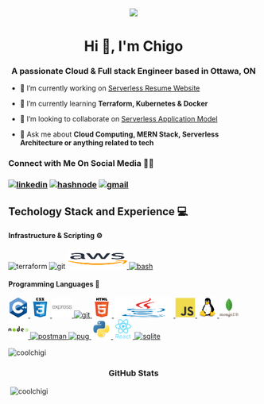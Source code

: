 <h3 align="center"><img src="https://user-images.githubusercontent.com/72313512/235548722-fa33816b-5269-4401-b136-373b990d2a10.png" width=500></h3>

<h1 align="center">Hi 👋, I'm Chigo</h1>
<h3 align="center">A passionate Cloud & Full stack Engineer based in Ottawa, ON</h3>



- 🔭 I’m currently working on [Serverless Resume Website](https://github.com/coolchigi/AWS)

- 🌱 I’m currently learning **Terraform, Kubernetes & Docker**

- 👯 I’m looking to collaborate on [Serverless Application Model](https://github.com/aws/aws-sam-cli)

<!-- - 👨‍💻 All of my projects are available at [https://chi.me](#) -->

- 💬 Ask me about **Cloud Computing, MERN Stack, Serverless Architecture or anything related to tech**

<!-- - 📫 How to reach me **** -->

### **Connect with Me On Social Media** 🤝🏻 &nbsp;

<h3 align="left">
<a href="https://www.linkedin.com/in/chigozirim-eke/"><img src="https://img.icons8.com/color/96/000000/linkedin.png" alt="linkedin"/></a>
<a href="https://chigo.hashnode.dev/" target="_blank"><img src="https://img.icons8.com/color/96/000000/hashnode.png" alt="hashnode"/></a>
<a href="chigo.s.eke@gmail.com" target="_blank"><img src="https://img.icons8.com/color/96/000000/gmail.png" alt="gmail"/></a>
<br>

<h2>Techology Stack and Experience 💻</h2>
<h4> Infrastructure & Scripting ⚙️</h4> 
<p align="left"> 
<img alt="terraform" src="https://img.shields.io/badge/Terraform-7B42BC?style=for-the-badge&logo=Terraform&logoColor=white" width="100" height="30" />
<img alt="git" src="https://img.shields.io/badge/-Git-F05032?style=flat-square&logo=git&logoColor=white" width="30" height="30" />
<a href="https://aws.amazon.com" target="_blank" rel="noreferrer"> <img src="https://raw.githubusercontent.com/devicons/devicon/master/icons/amazonwebservices/amazonwebservices-original-wordmark.svg" alt="aws" width="120" height="40"/> </a> 
<a href="https://www.gnu.org/software/bash/" target="_blank" rel="noreferrer"> <img src="https://www.vectorlogo.zone/logos/gnu_bash/gnu_bash-icon.svg" alt="bash" width="40" height="40"/> </a>
</p>

<h4> Programming Languages 🔧 </h4>
<p align="left">
  <a href="https://www.w3schools.com/cpp/" target="_blank" rel="noreferrer"> <img src="https://raw.githubusercontent.com/devicons/devicon/master/icons/cplusplus/cplusplus-original.svg" alt="cplusplus" width="40" height="40"/> </a> <a href="https://www.w3schools.com/css/" target="_blank" rel="noreferrer"> <img src="https://raw.githubusercontent.com/devicons/devicon/master/icons/css3/css3-original-wordmark.svg" alt="css3" width="40" height="40"/> </a> <a href="https://expressjs.com" target="_blank" rel="noreferrer"> <img src="https://raw.githubusercontent.com/devicons/devicon/master/icons/express/express-original-wordmark.svg" alt="express" width="40" height="40"/> </a> <a href="https://git-scm.com/" target="_blank" rel="noreferrer"> <img src="https://www.vectorlogo.zone/logos/git-scm/git-scm-icon.svg" alt="git" width="40" height="40"/> </a> <a href="https://www.w3.org/html/" target="_blank" rel="noreferrer"> <img src="https://raw.githubusercontent.com/devicons/devicon/master/icons/html5/html5-original-wordmark.svg" alt="html5" width="40" height="40"/> </a> <a href="https://www.java.com" target="_blank" rel="noreferrer"> <img src="https://raw.githubusercontent.com/devicons/devicon/master/icons/java/java-original.svg" alt="java" width="120" height="40"/> </a> <a href="https://developer.mozilla.org/en-US/docs/Web/JavaScript" target="_blank" rel="noreferrer"> <img src="https://raw.githubusercontent.com/devicons/devicon/master/icons/javascript/javascript-original.svg" alt="javascript" width="40" height="40"/> </a> <a href="https://www.linux.org/" target="_blank" rel="noreferrer"> <img src="https://raw.githubusercontent.com/devicons/devicon/master/icons/linux/linux-original.svg" alt="linux" width="40" height="40"/> </a><a href="https://www.mongodb.com/" target="_blank" rel="noreferrer"> <img src="https://raw.githubusercontent.com/devicons/devicon/master/icons/mongodb/mongodb-original-wordmark.svg" alt="mongodb" width="40" height="40"/> </a> <a href="https://nodejs.org" target="_blank" rel="noreferrer"> <img src="https://raw.githubusercontent.com/devicons/devicon/master/icons/nodejs/nodejs-original-wordmark.svg" alt="nodejs" width="40" height="40"/> </a> <a href="https://postman.com" target="_blank" rel="noreferrer"> <img src="https://www.vectorlogo.zone/logos/getpostman/getpostman-icon.svg" alt="postman" width="40" height="40"/> </a> <a href="https://pugjs.org" target="_blank" rel="noreferrer"> <img src="https://cdn.worldvectorlogo.com/logos/pug.svg" alt="pug" width="40" height="40"/> </a> <a href="https://www.python.org" target="_blank" rel="noreferrer"> <img src="https://raw.githubusercontent.com/devicons/devicon/master/icons/python/python-original.svg" alt="python" width="40
                                                                                                                                                                                                                                                                                                                                                                                                                                                                                                                                                                                                                                                                                                                                                                                                                                                                                                                                                                                                                                                                                                                                                                                                                                                                                                                                                                                                                                                                                                                                                                                                                                                                                                                                                                                                                                                                                                                                                                                                                                                                                                                                                                                                                                                                                                                                                                                                                                                                                                                                                                                                                                                                                                                                                                                                                                                                                                                                                                                                                                                                                                            " height="40"/> </a> <a href="https://reactjs.org/" target="_blank" rel="noreferrer"> <img src="https://raw.githubusercontent.com/devicons/devicon/master/icons/react/react-original-wordmark.svg" alt="react" width="40" height="40"/> </a> <a href="https://www.sqlite.org/" target="_blank" rel="noreferrer"> <img src="https://www.vectorlogo.zone/logos/sqlite/sqlite-icon.svg" alt="sqlite" width="40" height="40"/> </a> </p>

<p><img align="center" src="https://github-readme-stats.vercel.app/api/top-langs?username=coolchigi&show_icons=true&locale=en&layout=compact" alt="coolchigi" /></p>

<div>
<h3 align="center"> GitHub Stats </h3>
<p>&nbsp;<img align="center" src="https://github-readme-stats.vercel.app/api?username=coolchigi&show_icons=true&locale=en" alt="coolchigi" /></p>

<!-- <p><img align="center" src="https://github-readme-streak-stats.herokuapp.com/?user=coolchigi&" alt="coolchigi" /></p> -->
</div>



